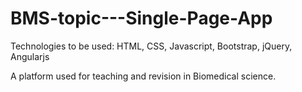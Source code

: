 # BMS-topic---Single-Page-App
Technologies to be used: HTML, CSS, Javascript, Bootstrap, jQuery, Angularjs


A platform used for teaching and revision in Biomedical science.

